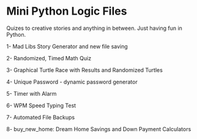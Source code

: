 # Mini Python Logic Files
Quizes to creative stories and anything in between.
Just having fun in Python.


1- Mad Libs Story Generator and new file saving

2- Randomized, Timed Math Quiz 

3- Graphical Turtle Race with Results and Randomized Turtles

4- Unique Password - dynamic password generator

5- Timer with Alarm

6- WPM Speed Typing Test

7- Automated File Backups

8- buy_new_home: Dream Home Savings and Down Payment Calculators
